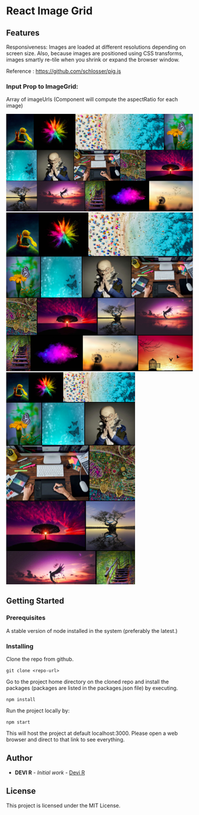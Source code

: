 # React Image Grid

## Features
Responsiveness: Images are loaded at different resolutions depending on screen size. Also, because images are positioned using CSS transforms, images smartly re-tile when you shrink or expand the browser window.

Reference : https://github.com/schlosser/pig.js

### Input Prop to ImageGrid: 
Array of imageUrls (Component will compute the aspectRatio for each image)

![demo-dweb](https://github.com/devi-r/React-Image-Grid/blob/main/src/demo/demo-web.png)
![demo-dweb](https://github.com/devi-r/React-Image-Grid/blob/main/src/demo/demo-tab.png)
![demo-dweb](https://github.com/devi-r/React-Image-Grid/blob/main/src/demo/demo-mweb.png)

## Getting Started
### Prerequisites

A stable version of node installed in the system (preferably the latest.)

### Installing

Clone the repo from github.

```
git clone <repo-url>
```
Go to the project home directory on the cloned repo and install the packages (packages are listed in the packages.json file) by executing.

```
npm install
```
Run the project locally by:
```
npm start
```
This will host the project at default localhost:3000. Please open a web browser and direct to that link to see everything.

## Author

* **DEVI R** - *Initial work* - [Devi R](https://www.linkedin.com/in/devi-r-06bb94a7)

## License

This project is licensed under the MIT License.
